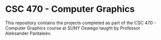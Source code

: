 # CSC 470 - Computer Graphics
This repository contains the projects completed as part of the CSC 470 - Computer Graphics course at SUNY Oswego taught by Professor Aleksander Pantaleev.
